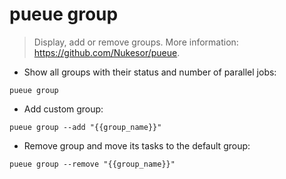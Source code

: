 # pueue group

> Display, add or remove groups.
> More information: <https://github.com/Nukesor/pueue>.

- Show all groups with their status and number of parallel jobs:

`pueue group`

- Add custom group:

`pueue group --add "{{group_name}}"`

- Remove group and move its tasks to the default group:

`pueue group --remove "{{group_name}}"`
